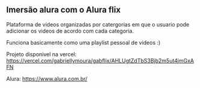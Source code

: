 ## Imersão alura com o Alura flix

Plataforma de videos organizadas por catergorias em que o usuario pode adicionar os videos de acordo com cada categoria.

Funciona basicamente como uma playlist pessoal de videos :)

Projeto disponivel na vercel: https://vercel.com/gabriellymoura/gabflix/AHLUgtZdTbS3Bjb2m5ut4jmGxAFN

Alura: https://www.alura.com.br/

